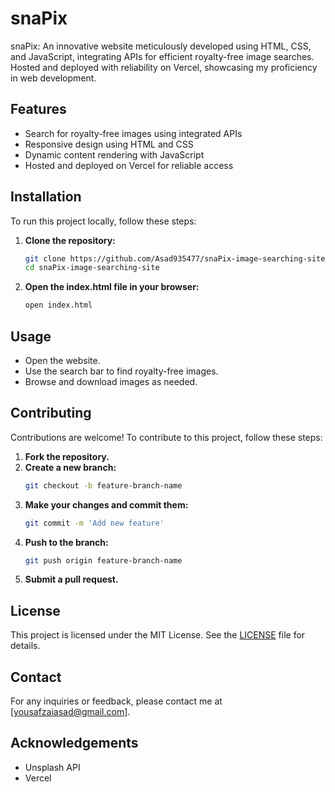 # snaPix

snaPix: An innovative website meticulously developed using HTML, CSS, and JavaScript, integrating APIs for efficient royalty-free image searches. Hosted and deployed with reliability on Vercel, showcasing my proficiency in web development.


## Features

- Search for royalty-free images using integrated APIs
- Responsive design using HTML and CSS
- Dynamic content rendering with JavaScript
- Hosted and deployed on Vercel for reliable access

## Installation

To run this project locally, follow these steps:

1. **Clone the repository:**
    ```bash
    git clone https://github.com/Asad935477/snaPix-image-searching-site.git
    cd snaPix-image-searching-site
    ```

2. **Open the index.html file in your browser:**
    ```bash
    open index.html
    ```
## Usage

- Open the website.
- Use the search bar to find royalty-free images.
- Browse and download images as needed.


## Contributing

Contributions are welcome! To contribute to this project, follow these steps:

1. **Fork the repository.**
2. **Create a new branch:**
    ```bash
    git checkout -b feature-branch-name
    ```
3. **Make your changes and commit them:**
    ```bash
    git commit -m 'Add new feature'
    ```
4. **Push to the branch:**
    ```bash
    git push origin feature-branch-name
    ```
5. **Submit a pull request.**


## License

This project is licensed under the MIT License. See the [LICENSE](LICENSE) file for details.


## Contact

For any inquiries or feedback, please contact me at [yousafzaiasad@gmail.com].

## Acknowledgements

- Unsplash API
- Vercel



